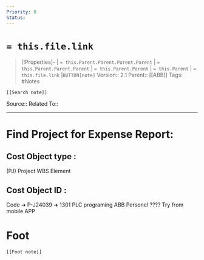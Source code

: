 ```yaml
---
Priority: 8
Status: 
---
```

# `= this.file.link`
>[!Properties]- | `= this.Parent.Parent.Parent.Parent` |  `= this.Parent.Parent.Parent` | `= this.Parent.Parent` | `= this.Parent` | `= this.file.link` |`BUTTON[note]` 
>Version:: 2.1
>Parent:: [[ABB]]
>Tags: #Notes
```meta-bind-embed
[[Search note]]
```
Source::
Related To::
***
# Find Project for Expense Report:

## Cost Object type :
(PJ) Project WBS Element

## Cost Object ID :
Code ➔ P-J24039 ➔ 1301 PLC programing  ABB Personel ????
 Try from mobile APP









# Foot
```meta-bind-embed
[[Foot note]]
``` 